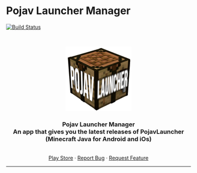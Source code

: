 # Pojav Launcher Manager

[![Build Status](https://travis-ci.com/DZGames/PojavLauncherManager.svg?branch=main)](https://travis-ci.com/DZGames/PojavLauncherManager)

<!-- PROJECT LOGO -->
<br />
<p align="center">
  <a href="#">
    <img src="ic_launcher.png">
  </a>

  <h3 align="center">Pojav Launcher Manager<br>
  An app that gives you the latest releases of PojavLauncher (Minecraft Java for Android and iOs)</h3>

  <p align="center">
    <br />
    <a href="https://play.google.com/store/apps/details?id=com.pablogod.PojavLauncherManager">Play Store</a>
    ·
    <a href="#">Report Bug</a>
    ·
    <a href="#">Request Feature </a>
  </p>
</p>
<hr style="height:2px;border-width:0;color:gray;background-color:gray">
